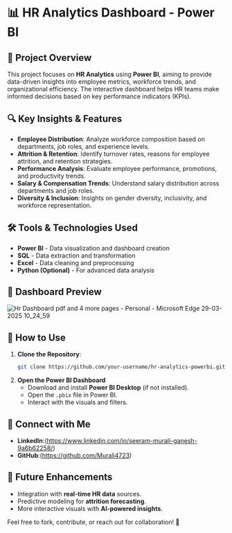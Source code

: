 # 📊 HR Analytics Dashboard - Power BI

## 📝 Project Overview
This project focuses on **HR Analytics** using **Power BI**, aiming to provide data-driven insights into employee metrics, workforce trends, and organizational efficiency. The interactive dashboard helps HR teams make informed decisions based on key performance indicators (KPIs).

## 🔍 Key Insights & Features
- **Employee Distribution**: Analyze workforce composition based on departments, job roles, and experience levels.
- **Attrition & Retention**: Identify turnover rates, reasons for employee attrition, and retention strategies.
- **Performance Analysis**: Evaluate employee performance, promotions, and productivity trends.
- **Salary & Compensation Trends**: Understand salary distribution across departments and job roles.
- **Diversity & Inclusion**: Insights on gender diversity, inclusivity, and workforce representation.

## 🛠 Tools & Technologies Used
- **Power BI** - Data visualization and dashboard creation
- **SQL** - Data extraction and transformation
- **Excel** - Data cleaning and preprocessing
- **Python (Optional)** - For advanced data analysis

## 📌 Dashboard Preview
![Hr Dashboard pdf and 4 more pages - Personal - Microsoft​ Edge 29-03-2025 10_24_59](https://github.com/user-attachments/assets/416fba68-1ffe-43b7-aaaf-2dda08cf0665)


## 🚀 How to Use
1. **Clone the Repository**:
   ```bash
   git clone https://github.com/your-username/hr-analytics-powerbi.git
   ```
2. **Open the Power BI Dashboard**
   - Download and install **Power BI Desktop** (if not installed).
   - Open the `.pbix` file in Power BI.
   - Interact with the visuals and filters.

## 🔗 Connect with Me
- **LinkedIn**:(https://www.linkedin.com/in/seeram-murali-ganesh-9a6b62258/)
- **GitHub**:(https://github.com/Murali4723)

## 📌 Future Enhancements
- Integration with **real-time HR data** sources.
- Predictive modeling for **attrition forecasting**.
- More interactive visuals with **AI-powered insights**.

Feel free to fork, contribute, or reach out for collaboration! 🚀

